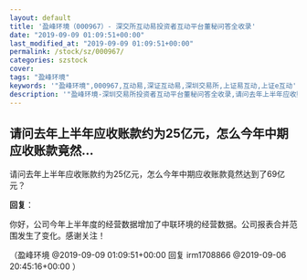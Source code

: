 ```yaml
---
layout: default
title: '盈峰环境（000967）- 深交所互动易投资者互动平台董秘问答全收录'
date: "2019-09-09 01:09:51+00:00"
last_modified_at: "2019-09-09 01:09:51+00:00"
permalink: /stock/sz/000967/
categories: szstock
cover: 
tags: "盈峰环境"
keywords: '"盈峰环境",000967,互动易,深证互动易,深圳交易所,上证易互动,上证e互动'
description: '"盈峰环境-深圳交易所投资者互动平台董秘问答全收录,请问去年上半年应收账款约为25亿元，怎么今年中期应收账款竟然达到了69亿元？"'
---
```


## 请问去年上半年应收账款约为25亿元，怎么今年中期应收账款竟然...

请问去年上半年应收账款约为25亿元，怎么今年中期应收账款竟然达到了69亿元？

**回复**：

你好，公司今年上半年度的经营数据增加了中联环境的经营数据。公司报表合并范围发生了变化。感谢关注！ 

（盈峰环境  @2019-09-09 01:09:51+00:00 回复 irm1708866  @2019-09-06 20:45:16+00:00 ）

